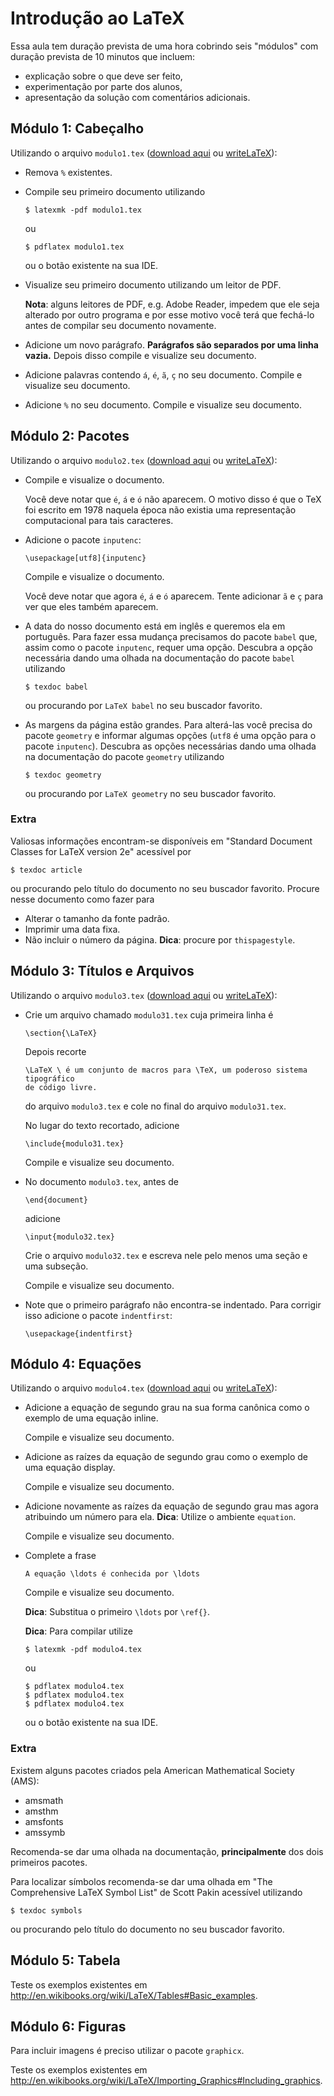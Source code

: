 # Introdução ao LaTeX

Essa aula tem duração prevista de uma hora cobrindo seis "módulos" com duração
prevista de 10 minutos que incluem:

- explicação sobre o que deve ser feito,
- experimentação por parte dos alunos,
- apresentação da solução com comentários adicionais.

## Módulo 1: Cabeçalho

Utilizando o arquivo `modulo1.tex`
([download aqui](https://raw.githubusercontent.com/lpoo/workshop-2014-09-20-latex/gh-pages/latex/modulo1.tex)
ou [writeLaTeX](https://www.writelatex.com/assignments/159nggpxygd)):

- Remova `%` existentes.
- Compile seu primeiro documento utilizando

  ~~~
  $ latexmk -pdf modulo1.tex
  ~~~

  ou

  ~~~
  $ pdflatex modulo1.tex
  ~~~

  ou o botão existente na sua IDE.
- Visualize seu primeiro documento utilizando um leitor de PDF.

  **Nota**: alguns leitores de PDF, e.g. Adobe Reader, impedem que ele seja
  alterado por outro programa e por esse motivo você terá que fechá-lo antes de
  compilar seu documento novamente.
- Adicione um novo parágrafo. **Parágrafos são separados por uma linha vazia.**
  Depois disso compile e visualize seu documento.
- Adicione palavras contendo `á`, `é`, `ã`, `ç` no seu documento. Compile e
  visualize seu documento.
- Adicione `%` no seu documento. Compile e visualize seu documento.

## Módulo 2: Pacotes

Utilizando o arquivo `modulo2.tex`
([download aqui](https://raw.githubusercontent.com/lpoo/workshop-2014-09-20-latex/gh-pages/latex/modulo2.tex)
ou [writeLaTeX](https://www.writelatex.com/assignments/155kszxdxnp)):

- Compile e visualize o documento.

  Você deve notar que `é`, `á` e `ó` não aparecem. O motivo disso é que o TeX
  foi escrito em 1978 naquela época não existia uma representação computacional
  para tais caracteres.
- Adicione o pacote `inputenc`:

  ~~~
  \usepackage[utf8]{inputenc}
  ~~~

  Compile e visualize o documento.

  Você deve notar que agora `é`, `á` e `ó` aparecem. Tente adicionar `ã` e `ç`
  para ver que eles também aparecem.
- A data do nosso documento está em inglês e queremos ela em português. Para
  fazer essa mudança precisamos do pacote `babel` que, assim como o pacote
  `inputenc`, requer uma opção. Descubra a opção necessária dando uma olhada na
  documentação do pacote `babel` utilizando

  ~~~
  $ texdoc babel
  ~~~

  ou procurando por `LaTeX babel` no seu buscador favorito.
- As margens da página estão grandes. Para alterá-las você precisa do pacote
  `geometry` e informar algumas opções (`utf8` é uma opção para o pacote
  `inputenc`). Descubra as opções necessárias dando uma olhada na documentação
  do pacote `geometry` utilizando

  ~~~
  $ texdoc geometry
  ~~~

  ou procurando por `LaTeX geometry` no seu buscador favorito.

### Extra

Valiosas informações encontram-se disponíveis em "Standard Document Classes for
LaTeX version 2e" acessível por

~~~
$ texdoc article
~~~

ou procurando pelo título do documento no seu buscador favorito. Procure nesse
documento como fazer para

- Alterar o tamanho da fonte padrão.
- Imprimir uma data fixa.
- Não incluir o número da página. **Dica**: procure por `thispagestyle`.

## Módulo 3: Títulos e Arquivos

Utilizando o arquivo `modulo3.tex`
([download aqui](https://raw.githubusercontent.com/lpoo/workshop-2014-09-20-latex/gh-pages/latex/modulo3.tex)
ou [writeLaTeX](https://www.writelatex.com/assignments/158bvwxrfzp)):

- Crie um arquivo chamado `modulo31.tex` cuja primeira linha é

  ~~~
  \section{\LaTeX}
  ~~~

  Depois recorte

  ~~~
  \LaTeX \ é um conjunto de macros para \TeX, um poderoso sistema tipográfico
  de código livre.
  ~~~

  do arquivo `modulo3.tex` e cole no final do arquivo `modulo31.tex`.

  No lugar do texto recortado, adicione

  ~~~
  \include{modulo31.tex}
  ~~~

  Compile e visualize seu documento.
- No documento `modulo3.tex`, antes de

  ~~~
  \end{document}
  ~~~

  adicione

  ~~~
  \input{modulo32.tex}
  ~~~

  Crie o arquivo `modulo32.tex` e escreva nele pelo menos uma seção e uma
  subseção.

  Compile e visualize seu documento.

- Note que o primeiro parágrafo não encontra-se indentado. Para corrigir isso
  adicione o pacote `indentfirst`:

  ~~~
  \usepackage{indentfirst}
  ~~~

## Módulo 4: Equações

Utilizando o arquivo `modulo4.tex`
([download aqui](https://raw.githubusercontent.com/lpoo/workshop-2014-09-20-latex/gh-pages/latex/modulo4.tex)
ou [writeLaTeX](https://www.writelatex.com/assignments/157tvrvtktr)):

- Adicione a equação de segundo grau na sua forma canônica como o exemplo de uma
  equação inline.

  Compile e visualize seu documento.
- Adicione as raízes da equação de segundo grau como o exemplo de uma equação
  display.

  Compile e visualize seu documento.
- Adicione novamente as raízes da equação de segundo grau mas agora atribuindo
  um número para ela. **Dica**: Utilize o ambiente `equation`.

  Compile e visualize seu documento.
- Complete a frase

  ~~~
  A equação \ldots é conhecida por \ldots
  ~~~

  Compile e visualize seu documento.

  **Dica**: Substitua o primeiro `\ldots` por `\ref{}`.

  **Dica**: Para compilar utilize

  ~~~
  $ latexmk -pdf modulo4.tex
  ~~~

  ou

  ~~~
  $ pdflatex modulo4.tex
  $ pdflatex modulo4.tex
  $ pdflatex modulo4.tex
  ~~~

  ou o botão existente na sua IDE.

### Extra

Existem alguns pacotes criados pela American Mathematical Society (AMS):

- amsmath
- amsthm
- amsfonts
- amssymb

Recomenda-se dar uma olhada na documentação, **principalmente** dos dois
primeiros pacotes.

Para localizar símbolos recomenda-se dar uma olhada em "The Comprehensive LaTeX
Symbol List" de Scott Pakin acessível utilizando

~~~
$ texdoc symbols
~~~

ou procurando pelo título do documento no seu buscador favorito.

## Módulo 5: Tabela

Teste os exemplos existentes em
http://en.wikibooks.org/wiki/LaTeX/Tables#Basic_examples.

## Módulo 6: Figuras

Para incluir imagens é preciso utilizar o pacote `graphicx`.

Teste os exemplos existentes em
http://en.wikibooks.org/wiki/LaTeX/Importing_Graphics#Including_graphics.
